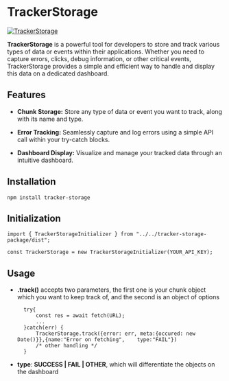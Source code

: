 # TrackerStorage
[![TrackerStorage](https://res.cloudinary.com/dulb5sobi/image/upload/v1721584593/je4bobjyi8h9ciwsts0g.png "TrackerStorage")](https://res.cloudinary.com/dulb5sobi/image/upload/v1721584593/je4bobjyi8h9ciwsts0g.png "TrackerStorage")

**TrackerStorage** is a powerful tool for developers to store and track various types of data or events within their applications. Whether you need to capture errors, clicks, debug information, or other critical events, TrackerStorage provides a simple and efficient way to handle and display this data on a dedicated dashboard.

## Features
- **Chunk Storage:** Store any type of data or event you want to track, along with its name and type.

- **Error Tracking:** Seamlessly capture and log errors using a simple API call within your try-catch blocks.

- **Dashboard Display:** Visualize and manage your tracked data through an intuitive dashboard.

## Installation
`npm install tracker-storage`

## Initialization
    import { TrackerStorageInitializer } from "../../tracker-storage-package/dist";
	
    const TrackerStorage = new TrackerStorageInitializer(YOUR_API_KEY);

## Usage
- **.track()** accepts two parameters, the first one is your chunk object which you want to keep track of, and the second is an object of options


 		try{
        	const res = await fetch(URL);
        	...
        }catch(err) {
        	TrackerStorage.track({error: err, meta:{occured: new Date()}},{name:"Error on fetching",	type:"FAIL"})
        	/* other handling */
        }
- **type**: **SUCCESS | FAIL | OTHER**, which will differentiate the objects on the dashboard
